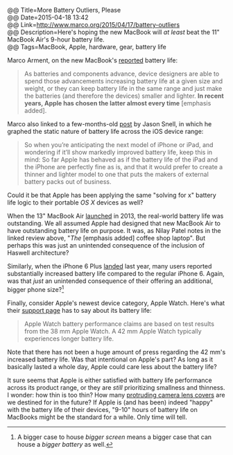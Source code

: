 @@ Title=More Battery Outliers, Please  
@@ Date=2015-04-18 13:42  
@@ Link=http://www.marco.org/2015/04/17/battery-outliers  
@@ Description=Here's hoping the new MacBook will *at least* beat the 11" MacBook Air's 9-hour battery life.  
@@ Tags=MacBook, Apple, hardware, gear, battery life  

Marco Arment, on the new MacBook's [reported](http://www.anandtech.com/show/9136/the-2015-macbook-review/11) battery life:
>As batteries and components advance, device designers are able to spend those advancements increasing battery life at a given size and weight, or they can keep battery life in the same range and just make the batteries (and therefore the devices) smaller and lighter. **In recent years, Apple has chosen the latter almost every time** [emphasis added].

Marco also linked to a few-months-old [post](http://sixcolors.com/post/2015/01/battery-life-apples-solving-for-x/) by Jason Snell, in which he graphed the static nature of battery life across the iOS device range:
>So when you’re anticipating the next model of iPhone or iPad, and wondering if it’ll show markedly improved battery life, keep this in mind: So far Apple has behaved as if the battery life of the iPad and the iPhone are perfectly fine as is, and that it would prefer to create a thinner and lighter model to one that puts the makers of external battery packs out of business.

Could it be that Apple has been applying the same "solving for x" battery life logic to their portable *OS X* devices as well?

When the 13" MacBook Air [launched](http://www.theverge.com/2013/6/17/4436332/macbook-air-review-13-inch-2013) in 2013, the real-world battery life was outstanding. We all assumed Apple had designed that new MacBook Air to have outstanding battery life on purpose. It was, as Nilay Patel notes in the linked review above, "*The* [emphasis added] coffee shop laptop". But perhaps this was just an unintended consequence of the inclusion of Haswell architecture? 

Similarly, when the iPhone 6 Plus [landed](http://www.theverge.com/2014/9/16/6155009/apple-iphone-6-plus-review) last year, many users reported substantially increased battery life compared to the regular iPhone 6. Again, was that *just* an unintended consequence of their offering an additional, bigger phone size?[^ab]

Finally, consider Apple's newest device category, Apple Watch. Here's what their [support page](https://www.apple.com/watch/battery.html) has to say about its battery life:
>Apple Watch battery performance claims are based on test results from the 38 mm Apple Watch. A 42 mm Apple Watch typically experiences longer battery life.

Note that there has not been a huge amount of press regarding the 42 mm's increased battery life. Was that intentional on Apple's part? As long as it basically lasted a whole day, Apple could care less about the battery life? 

It sure seems that Apple is either satisfied with battery life performance across its product range, or they are *still* prioritizing smallness and thinness. I wonder: how thin is too thin? How many [protruding camera lens covers](http://www.forbes.com/sites/gordonkelly/2014/09/16/iphone-6-camera-bulge/) are we destined for in the future? If Apple is (and has been) indeed "happy" with the battery life of their devices, "9-10" hours of battery life on MacBooks might be the standard for a while. Only time will tell.

[^ab]: A bigger case to house *bigger screen* means a bigger case that can house a *bigger battery* as well.
